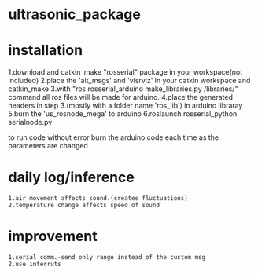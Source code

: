 # ultrasonic_package
# installation
  1.download and catkin_make "rosserial" package in your workspace(not included)
  2.place the 'alt_msgs' and 'visrviz' in your catkin workspace and catkin_make
  3.with "ros rosserial_arduino make_libraries.py <sketchbook>/libraries/" command all ros files will be made for arduino.
  4.place the generated headers in step 3.(mostly with a folder name 'ros_lib') in arduino libraray
  5.burn the 'us_rosnode_mega' to arduino
  6.roslaunch rosserial_python serialnode.py
  
  to run code without error burn the arduino code each time as the parameters are changed
# daily log/inference
	1.air movement affects sound.(creates fluctuations)
	2.temperature change affects speed of sound
	
# improvement
	1.serial comm.-send only range instead of the custom msg
	2.use interruts
	
  
  
